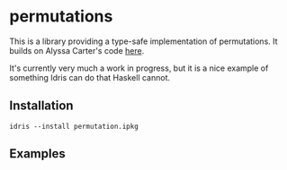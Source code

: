 # permutations

This is a library providing a type-safe implementation of permutations. It
builds on Alyssa Carter's code
[here](https://github.com/trillioneyes/idris-toys/blob/master/Permutation.idr). 

It's currently very much a work in progress, but it is a nice example of
something Idris can do that Haskell cannot.

## Installation

```
idris --install permutation.ipkg
```

## Examples
